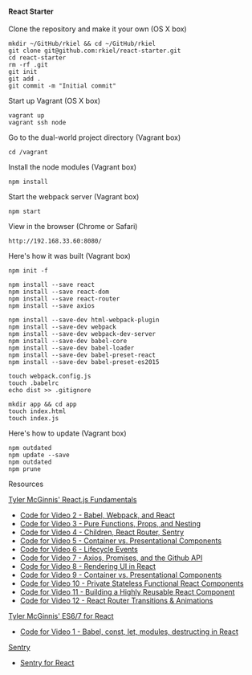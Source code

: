 #### React Starter

Clone the repository and make it your own (OS X box)

    mkdir ~/GitHub/rkiel && cd ~/GitHub/rkiel
    git clone git@github.com:rkiel/react-starter.git
    cd react-starter
    rm -rf .git
    git init
    git add .
    git commit -m "Initial commit"

Start up Vagrant (OS X box)

    vagrant up
    vagrant ssh node

Go to the dual-world project directory (Vagrant box)

    cd /vagrant

Install the node modules (Vagrant box)

    npm install

Start the webpack server (Vagrant box)

    npm start

View in the browser (Chrome or Safari)

    http://192.168.33.60:8080/

Here's how it was built (Vagrant box)

    npm init -f

    npm install --save react
    npm install --save react-dom
    npm install --save react-router
    npm install --save axios

    npm install --save-dev html-webpack-plugin
    npm install --save-dev webpack
    npm install --save-dev webpack-dev-server
    npm install --save-dev babel-core
    npm install --save-dev babel-loader
    npm install --save-dev babel-preset-react
    npm install --save-dev babel-preset-es2015
    
    touch webpack.config.js
    touch .babelrc
    echo dist >> .gitignore

    mkdir app && cd app
    touch index.html
    touch index.js

Here's how to update (Vagrant box)

    npm outdated
    npm update --save
    npm outdated
    npm prune

 Resources

[Tyler McGinnis' React.js Fundamentals](http://www.reactjsprogram.com/)

* [Code for Video 2 - Babel, Webpack, and React](https://github.com/ReactjsProgram/React-Fundamentals/tree/video2)
* [Code for Video 3 - Pure Functions, Props, and Nesting](https://github.com/ReactjsProgram/React-Fundamentals/tree/video3)
* [Code for Video 4 - Children, React Router, Sentry](https://github.com/ReactjsProgram/React-Fundamentals/tree/video4)
* [Code for Video 5 - Container vs. Presentational Components](https://github.com/ReactjsProgram/React-Fundamentals/tree/video5)
* [Code for Video 6 - Lifecycle Events](https://github.com/ReactjsProgram/React-Fundamentals/tree/video6)
* [Code for Video 7 - Axios, Promises, and the Github API](https://github.com/ReactjsProgram/React-Fundamentals/tree/video7)
* [Code for Video 8 - Rendering UI in React](https://github.com/ReactjsProgram/React-Fundamentals/tree/video8)
* [Code for Video 9 - Container vs. Presentational Components](https://github.com/ReactjsProgram/React-Fundamentals/tree/video9)
* [Code for Video 10 - Private Stateless Functional React Components](https://github.com/ReactjsProgram/React-Fundamentals/tree/video10)
* [Code for Video 11 - Building a Highly Reusable React Component](https://github.com/ReactjsProgram/React-Fundamentals/tree/video11)
* [Code for Video 12 - React Router Transitions & Animations](https://github.com/ReactjsProgram/React-Fundamentals/tree/video12)


[Tyler McGinnis' ES6/7 for React](http://www.reactjsprogram.com/)

* [Code for Video 1 - Babel, const, let, modules, destructing in React](https://github.com/ReactjsProgram/ES6-for-React/tree/video1)

[Sentry](https://sentry.io/)
* [Sentry for React](https://docs.sentry.io/clients/javascript/integrations/react/)
